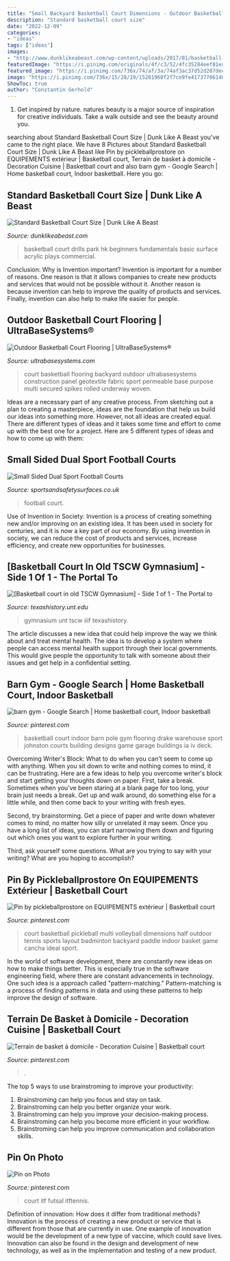 ```yaml
---
title: "Small Backyard Basketball Court Dimensions - Outdoor Basketball Court Flooring"
description: "Standard basketball court size"
date: "2022-12-09"
categories:
- "ideas"
tags: ["ideas"]
images:
- "http://www.dunklikeabeast.com/wp-content/uploads/2017/01/basketball-court-sizes-featured-image.jpg"
featuredImage: "https://i.pinimg.com/originals/4f/c3/52/4fc35284eef81eab4739a77f264ba9a4.jpg"
featured_image: "https://i.pinimg.com/736x/74/af/3a/74af3ac37d52d287dec28119f5b79ec8.jpg"
image: "https://i.pinimg.com/736x/15/28/19/15281960f2f7ce9fe4173770614066f6.jpg"
ShowToc: true
author: "Constantin Gerhold"
---
```



1. Get inspired by nature. natures beauty is a major source of inspiration for creative individuals. Take a walk outside and see the beauty around you.

	

		
searching about Standard Basketball Court Size | Dunk Like A Beast you've came to the right place. We have 8 Pictures about Standard Basketball Court Size | Dunk Like A Beast like Pin by pickleballprostore on EQUIPEMENTS extérieur | Basketball court, Terrain de basket à domicile - Decoration Cuisine | Basketball court and also barn gym - Google Search | Home basketball court, Indoor basketball. Here you go:
		
    
## Standard Basketball Court Size | Dunk Like A Beast

<img loading=lazy src="http://www.dunklikeabeast.com/wp-content/uploads/2017/01/basketball-court-sizes-featured-image.jpg" onerror="this.onerror=null;this.src='https://tse1.mm.bing.net/th?id=OIP.DUDn7hQfInbDhlTXVBlawgHaFj&amp;pid=15.1';" alt="Standard Basketball Court Size | Dunk Like A Beast">

_Source: dunklikeabeast.com_

>basketball court drills park hk beginners fundamentals basic surface acrylic plays commercial. 

	

Conclusion: Why is Invention important?
Invention is important for a number of reasons. One reason is that it allows companies to create new products and services that would not be possible without it. Another reason is because invention can help to improve the quality of products and services. Finally, invention can also help to make life easier for people.

    
## Outdoor Basketball Court Flooring | UltraBaseSystems®

<img loading=lazy src="https://3k17pg4on1x4dc3q9jf49ydd-wpengine.netdna-ssl.com/wp-content/uploads/2015/01/layingofbasepanels.jpg" onerror="this.onerror=null;this.src='https://tse3.mm.bing.net/th?id=OIP.30en5-rF6LiQimxbSFf3hQHaFj&amp;pid=15.1';" alt="Outdoor Basketball Court Flooring | UltraBaseSystems®">

_Source: ultrabasesystems.com_

>court basketball flooring backyard outdoor ultrabasesystems construction panel geotextile fabric sport permeable base purpose multi secured spikes rolled underway woven. 

	

Ideas are a necessary part of any creative process. From sketching out a plan to creating a masterpiece, ideas are the foundation that help us build our ideas into something more. However, not all ideas are created equal. There are different types of ideas and it takes some time and effort to come up with the best one for a project. Here are 5 different types of ideas and how to come up with them: 

    
## Small Sided Dual Sport Football Courts

<img loading=lazy src="https://www.sportsandsafetysurfaces.co.uk/wp-content/uploads/2011/10/P1010089-1024x768.jpg" onerror="this.onerror=null;this.src='https://tse2.mm.bing.net/th?id=OIP.9PjYa3oFp63zQyyMyg1PkwHaFj&amp;pid=15.1';" alt="Small Sided Dual Sport Football Courts">

_Source: sportsandsafetysurfaces.co.uk_

>football court. 

	

Use of Invention in Society:
Invention is a process of creating something new and/or improving on an existing idea. It has been used in society for centuries, and it is now a key part of our economy. By using invention in society, we can reduce the cost of products and services, increase efficiency, and create new opportunities for businesses.

    
## [Basketball Court In Old TSCW Gymnasium] - Side 1 Of 1 - The Portal To

<img loading=lazy src="https://texashistory.unt.edu/ark:/67531/metapth21600/m1/1/high_res/" onerror="this.onerror=null;this.src='https://tse1.mm.bing.net/th?id=OIP.dq_jZTYEI68pqmhA89uU6AHaFv&amp;pid=15.1';" alt="[Basketball court in old TSCW Gymnasium] - Side 1 of 1 - The Portal to">

_Source: texashistory.unt.edu_

>gymnasium unt tscw iiif texashistory. 

	

The article discusses a new idea that could help improve the way we think about and treat mental health. The idea is to develop a system where people can access mental health support through their local governments. This would give people the opportunity to talk with someone about their issues and get help in a confidential setting.

    
## Barn Gym - Google Search | Home Basketball Court, Indoor Basketball

<img loading=lazy src="https://i.pinimg.com/originals/4f/c3/52/4fc35284eef81eab4739a77f264ba9a4.jpg" onerror="this.onerror=null;this.src='https://tse2.mm.bing.net/th?id=OIP.fZNU9X5PCCEkREGorJmf8QHaFj&amp;pid=15.1';" alt="barn gym - Google Search | Home basketball court, Indoor basketball">

_Source: pinterest.com_

>basketball court indoor barn pole gym flooring drake warehouse sport johnston courts building designs game garage buildings ia iv deck. 

	

Overcoming Writer's Block: What to do when you can't seem to come up with anything.
When you sit down to write and nothing comes to mind, it can be frustrating. Here are a few ideas to help you overcome writer's block and start getting your thoughts down on paper.
First, take a break. Sometimes when you've been staring at a blank page for too long, your brain just needs a break. Get up and walk around, do something else for a little while, and then come back to your writing with fresh eyes.

Second, try brainstorming. Get a piece of paper and write down whatever comes to mind, no matter how silly or unrelated it may seem. Once you have a long list of ideas, you can start narrowing them down and figuring out which ones you want to explore further in your writing.

Third, ask yourself some questions. What are you trying to say with your writing? What are you hoping to accomplish?

    
## Pin By Pickleballprostore On EQUIPEMENTS Extérieur | Basketball Court

<img loading=lazy src="https://i.pinimg.com/736x/53/00/db/5300dbd7e0abf2b1cf56686550ff839e.jpg" onerror="this.onerror=null;this.src='https://tse1.mm.bing.net/th?id=OIP.SdXAJaNjYnzViaDzTwsLOQHaFz&amp;pid=15.1';" alt="Pin by pickleballprostore on EQUIPEMENTS extérieur | Basketball court">

_Source: pinterest.com_

>court basketball pickleball multi volleyball dimensions half outdoor tennis sports layout badminton backyard paddle indoor basket game cancha ideal sport. 

	

In the world of software development, there are constantly new ideas on how to make things better. This is especially true in the software engineering field, where there are constant advancements in technology. One such idea is a approach called "pattern-matching." Pattern-matching is a process of finding patterns in data and using these patterns to help improve the design of software.

    
## Terrain De Basket à Domicile - Decoration Cuisine | Basketball Court

<img loading=lazy src="https://i.pinimg.com/736x/15/28/19/15281960f2f7ce9fe4173770614066f6.jpg" onerror="this.onerror=null;this.src='https://tse2.mm.bing.net/th?id=OIP.lSfMrisl1C2gZy_Ama9WywHaFj&amp;pid=15.1';" alt="Terrain de basket à domicile - Decoration Cuisine | Basketball court">

_Source: pinterest.com_

>. 

	

The top 5 ways to use brainstroming to improve your productivity:
1. Brainstroming can help you focus and stay on task.
2. Brainstroming can help you better organize your work.
3. Brainstroming can help you improve your decision-making process.
4. Brainstroming can help you become more efficient in your workflow.
5. Brainstroming can help you improve communication and collaboration skills.

    
## Pin On Photo

<img loading=lazy src="https://i.pinimg.com/736x/74/af/3a/74af3ac37d52d287dec28119f5b79ec8.jpg" onerror="this.onerror=null;this.src='https://tse4.mm.bing.net/th?id=OIP.KmlwNxFF70DsDv9yZhhz7QAAAA&amp;pid=15.1';" alt="Pin on Photo">

_Source: pinterest.com_

>court itf futsal itftennis. 

	

Definition of innovation: How does it differ from traditional methods?
Innovation is the process of creating a new product or service that is different from those that are currently in use. One example of innovation would be the development of a new type of vaccine, which could save lives. Innovation can also be found in the design and development of new technology, as well as in the implementation and testing of a new product.

